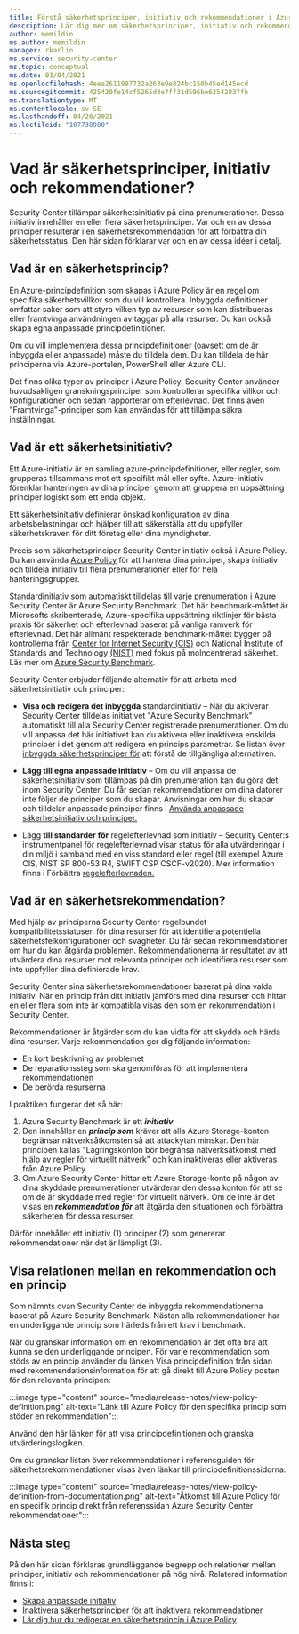 ```yaml
---
title: Förstå säkerhetsprinciper, initiativ och rekommendationer i Azure Security Center
description: Lär dig mer om säkerhetsprinciper, initiativ och rekommendationer i Azure Security Center.
author: memildin
ms.author: memildin
manager: rkarlin
ms.service: security-center
ms.topic: conceptual
ms.date: 03/04/2021
ms.openlocfilehash: 4eea2611997732a263e9e824bc150b45ed145ecd
ms.sourcegitcommit: 425420fe14cf5265d3e7ff31d596be62542837fb
ms.translationtype: MT
ms.contentlocale: sv-SE
ms.lasthandoff: 04/20/2021
ms.locfileid: "107738980"
---
```

# <a name="what-are-security-policies-initiatives-and-recommendations"></a>Vad är säkerhetsprinciper, initiativ och rekommendationer?

Security Center tillämpar säkerhetsinitiativ på dina prenumerationer. Dessa initiativ innehåller en eller flera säkerhetsprinciper. Var och en av dessa principer resulterar i en säkerhetsrekommendation för att förbättra din säkerhetsstatus. Den här sidan förklarar var och en av dessa idéer i detalj.


## <a name="what-is-a-security-policy"></a>Vad är en säkerhetsprincip?

En Azure-principdefinition som skapas i Azure Policy är en regel om specifika säkerhetsvillkor som du vill kontrollera. Inbyggda definitioner omfattar saker som att styra vilken typ av resurser som kan distribueras eller framtvinga användningen av taggar på alla resurser. Du kan också skapa egna anpassade principdefinitioner.

Om du vill implementera dessa principdefinitioner (oavsett om de är inbyggda eller anpassade) måste du tilldela dem. Du kan tilldela de här principerna via Azure-portalen, PowerShell eller Azure CLI.

Det finns olika typer av principer i Azure Policy. Security Center använder huvudsakligen granskningsprinciper som kontrollerar specifika villkor och konfigurationer och sedan rapporterar om efterlevnad. Det finns även "Framtvinga"-principer som kan användas för att tillämpa säkra inställningar.

## <a name="what-is-a-security-initiative"></a>Vad är ett säkerhetsinitiativ?

Ett Azure-initiativ är en samling azure-principdefinitioner, eller regler, som grupperas tillsammans mot ett specifikt mål eller syfte. Azure-initiativ förenklar hanteringen av dina principer genom att gruppera en uppsättning principer logiskt som ett enda objekt.

Ett säkerhetsinitiativ definierar önskad konfiguration av dina arbetsbelastningar och hjälper till att säkerställa att du uppfyller säkerhetskraven för ditt företag eller dina myndigheter.

Precis som säkerhetsprinciper Security Center initiativ också i Azure Policy. Du kan använda [Azure Policy](../governance/policy/overview.md) för att hantera dina principer, skapa initiativ och tilldela initiativ till flera prenumerationer eller för hela hanteringsgrupper.

Standardinitiativ som automatiskt tilldelas till varje prenumeration i Azure Security Center är Azure Security Benchmark. Det här benchmark-måttet är Microsofts skribenterade, Azure-specifika uppsättning riktlinjer för bästa praxis för säkerhet och efterlevnad baserat på vanliga ramverk för efterlevnad. Det här allmänt respekterade benchmark-måttet bygger på kontrollerna från [Center for Internet Security (CIS)](https://www.cisecurity.org/benchmark/azure/) och National Institute of Standards and Technology [(NIST)](https://www.nist.gov/) med fokus på molncentrerad säkerhet. Läs mer om [Azure Security Benchmark](https://docs.microsoft.com/security/benchmark/azure/introduction).

Security Center erbjuder följande alternativ för att arbeta med säkerhetsinitiativ och principer:

- **Visa och redigera det inbyggda** standardinitiativ – När du aktiverar Security Center tilldelas initiativet "Azure Security Benchmark" automatiskt till alla Security Center registrerade prenumerationer. Om du vill anpassa det här initiativet kan du aktivera eller inaktivera enskilda principer i det genom att redigera en princips parametrar. Se listan över [inbyggda säkerhetsprinciper för](./policy-reference.md) att förstå de tillgängliga alternativen.

- **Lägg till egna anpassade initiativ** – Om du vill anpassa de säkerhetsinitiativ som tillämpas på din prenumeration kan du göra det inom Security Center. Du får sedan rekommendationer om dina datorer inte följer de principer som du skapar. Anvisningar om hur du skapar och tilldelar anpassade principer finns i [Använda anpassade säkerhetsinitiativ och principer.](custom-security-policies.md)

- Lägg **till standarder för** regelefterlevnad som initiativ – Security Center:s instrumentpanel för regelefterlevnad visar status för alla utvärderingar i din miljö i samband med en viss standard eller regel (till exempel Azure CIS, NIST SP 800-53 R4, SWIFT CSP CSCF-v2020). Mer information finns i Förbättra [regelefterlevnaden.](security-center-compliance-dashboard.md)

## <a name="what-is-a-security-recommendation"></a>Vad är en säkerhetsrekommendation?

Med hjälp av principerna Security Center regelbundet kompatibilitetsstatusen för dina resurser för att identifiera potentiella säkerhetsfelkonfigurationer och svagheter. Du får sedan rekommendationer om hur du kan åtgärda problemen. Rekommendationerna är resultatet av att utvärdera dina resurser mot relevanta principer och identifiera resurser som inte uppfyller dina definierade krav.

Security Center sina säkerhetsrekommendationer baserat på dina valda initiativ. När en princip från ditt initiativ jämförs med dina resurser och hittar en eller flera som inte är kompatibla visas den som en rekommendation i Security Center.

Rekommendationer är åtgärder som du kan vidta för att skydda och härda dina resurser. Varje rekommendation ger dig följande information:

- En kort beskrivning av problemet
- De reparationssteg som ska genomföras för att implementera rekommendationen
- De berörda resurserna

I praktiken fungerar det så här:

1. Azure Security Benchmark är ett ***initiativ***
1. Den innehåller en ***princip som*** kräver att alla Azure Storage-konton begränsar nätverksåtkomsten så att attackytan minskar. Den här principen kallas "Lagringskonton bör begränsa nätverksåtkomst med hjälp av regler för virtuellt nätverk" och kan inaktiveras eller aktiveras från Azure Policy
1. Om Azure Security Center hittar ett Azure Storage-konto på någon av dina skyddade prenumerationer utvärderar den dessa konton för att se om de är skyddade med regler för virtuellt nätverk. Om de inte är det visas en ***rekommendation för*** att åtgärda den situationen och förbättra säkerheten för dessa resurser. 

Därför innehåller ett initiativ (1) principer (2) som genererar rekommendationer när det är lämpligt (3). 

## <a name="viewing-the-relationship-between-a-recommendation-and-a-policy"></a>Visa relationen mellan en rekommendation och en princip

Som nämnts ovan Security Center de inbyggda rekommendationerna baserat på Azure Security Benchmark. Nästan alla rekommendationer har en underliggande princip som härleds från ett krav i benchmark.

När du granskar information om en rekommendation är det ofta bra att kunna se den underliggande principen. För varje rekommendation som stöds  av en princip använder du länken Visa principdefinition från sidan med rekommendationsinformation för att gå direkt till Azure Policy posten för den relevanta principen:

:::image type="content" source="media/release-notes/view-policy-definition.png" alt-text="Länk till Azure Policy för den specifika princip som stöder en rekommendation":::

Använd den här länken för att visa principdefinitionen och granska utvärderingslogiken. 

Om du granskar listan över rekommendationer i referensguiden för säkerhetsrekommendationer visas även länkar till principdefinitionssidorna: [](recommendations-reference.md)

:::image type="content" source="media/release-notes/view-policy-definition-from-documentation.png" alt-text="Åtkomst till Azure Policy för en specifik princip direkt från referenssidan Azure Security Center rekommendationer":::


## <a name="next-steps"></a>Nästa steg

På den här sidan förklaras grundläggande begrepp och relationer mellan principer, initiativ och rekommendationer på hög nivå. Relaterad information finns i:

- [Skapa anpassade initiativ](custom-security-policies.md)
- [Inaktivera säkerhetsprinciper för att inaktivera rekommendationer](tutorial-security-policy.md#disable-security-policies-and-disable-recommendations)
- [Lär dig hur du redigerar en säkerhetsprincip i Azure Policy](../governance/policy/tutorials/create-and-manage.md)